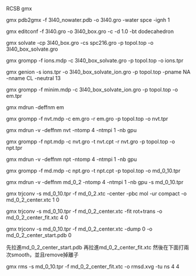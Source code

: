 RCSB 
gmx

gmx pdb2gmx -f 3I40_nowater.pdb -o 3I40.gro -water spce -ignh
1

gmx editconf -f 3I40.gro -o 3I40_box.gro -c -d 1.0 -bt dodecahedron

gmx solvate -cp 3I40_box.gro -cs spc216.gro -p topol.top -o 3I40_box_solvate.gro

gmx grompp -f ions.mdp -c 3I40_box_solvate.gro -p topol.top -o ions.tpr

gmx genion -s ions.tpr -o 3I40_box_solvate_ion.gro -p topol.top -pname NA -nname CL -neutral
13

gmx grompp -f minim.mdp -c 3I40_box_solvate_ion.gro -p topol.top -o em.tpr

gmx mdrun -deffnm em

gmx grompp -f nvt.mdp -c em.gro -r em.gro -p topol.top -o nvt.tpr

<!-- gmx mdrun -v -deffnm nvt -ntomp 4 -ntmpi 1 -nb gpu –update gpu -->
gmx mdrun -v -deffnm nvt -ntomp 4 -ntmpi 1 -nb gpu

gmx grompp -f npt.mdp -c nvt.gro -t nvt.cpt -r nvt.gro -p topol.top -o npt.tpr

gmx mdrun -v -deffnm npt -ntomp 4 -ntmpi 1 -nb gpu

gmx grompp -f md.mdp -c npt.gro -t npt.cpt -p topol.top -o md_0_10.tpr

gmx mdrun -v -deffnm md_0_2 -ntomp 4 -ntmpi 1 -nb gpu -s md_0_10.tpr

gmx trjconv -s md_0_10.tpr -f md_0_2.xtc -center -pbc mol -ur compact -o md_0_2_center.xtc
1
0

gmx trjconv -s md_0_10.tpr -f md_0_2_center.xtc -fit rot+trans -o md_0_2_center_fit.xtc
4
0

gmx trjconv -s md_0_10.tpr -f md_0_2_center.xtc -dump 0 -o md_0_2_center_start.pdb
0

先拉進md_0_2_center_start.pdb
再拉進md_0_2_center_fit.xtc
然後在下面打兩次smooth，並且remove掉離子

gmx rms -s md_0_10.tpr -f md_0_2_center_fit.xtc -o rmsd.xvg -tu ns
4
4